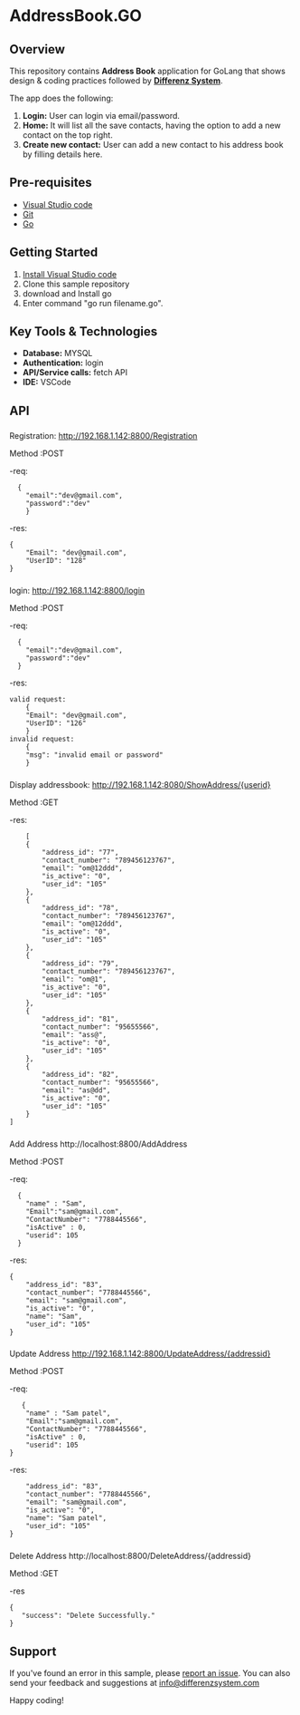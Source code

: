 # AddressBook.GO

## Overview
This repository contains **Address Book** application for GoLang that shows design & coding practices followed by **[Differenz System](http://www.differenzsystem.com/)**.

The app does the following:
1. **Login:** User can login via email/password. 
2. **Home:** It will list all the save contacts, having the option to add a new contact on the top right.
3. **Create new contact:** User can add a new contact to his address book by filling details here.

## Pre-requisites
- [Visual Studio code](https://code.visualstudio.com/)
- [Git](https://git-scm.com/downloads )
- [Go](https://golang.org/doc/install)



## Getting Started
1. [Install Visual Studio code](https://code.visualstudio.com/)
2. Clone this sample repository
3. download and Install go  
4. Enter command "go run filename.go".


## Key Tools & Technologies
- **Database:** MYSQL
- **Authentication:** login
- **API/Service calls:** fetch API
- **IDE:**  VSCode




## API
###
Registration:
http://192.168.1.142:8800/Registration

Method :POST

-req:
```
  {
	"email":"dev@gmail.com",
	"password":"dev"
	}
 ```
-res:
```
{
    "Email": "dev@gmail.com",
    "UserID": "128"
}
```

###
login:
http://192.168.1.142:8800/login

Method :POST

-req:
```
  {
	"email":"dev@gmail.com",
	"password":"dev"
  }
```
-res:
```
valid request:
    {
    "Email": "dev@gmail.com",
    "UserID": "126"
    }
invalid request:
    {
    "msg": "invalid email or password"
    }
```

###
Display addressbook:
http://192.168.1.142:8080/ShowAddress/{userid}

Method :GET

-res:
```
    [
    {
        "address_id": "77",
        "contact_number": "789456123767",
        "email": "om@12ddd",
        "is_active": "0",
        "user_id": "105"
    },
    {
        "address_id": "78",
        "contact_number": "789456123767",
        "email": "om@12ddd",
        "is_active": "0",
        "user_id": "105"
    },
    {
        "address_id": "79",
        "contact_number": "789456123767",
        "email": "om@1",
        "is_active": "0",
        "user_id": "105"
    },
    {
        "address_id": "81",
        "contact_number": "95655566",
        "email": "ass@",
        "is_active": "0",
        "user_id": "105"
    },
    {
        "address_id": "82",
        "contact_number": "95655566",
        "email": "as@dd",
        "is_active": "0",
        "user_id": "105"
    }
]
```
###
Add Address
http://localhost:8800/AddAddress

Method :POST

-req:
```
  {
	"name" : "Sam",
	"Email":"sam@gmail.com",
	"ContactNumber": "7788445566",
	"isActive" : 0,
	"userid": 105
  }

```
-res:
```
{
    "address_id": "83",
    "contact_number": "7788445566",
    "email": "sam@gmail.com",
    "is_active": "0",
    "name": "Sam",
    "user_id": "105"
}
```
###
Update Address
http://192.168.1.142:8800/UpdateAddress/{addressid}

Method :POST

-req:
```
   {
	"name" : "Sam patel",
	"Email":"sam@gmail.com",
	"ContactNumber": "7788445566",
	"isActive" : 0,
	"userid": 105
}

```
-res:
```	{
    "address_id": "83",
    "contact_number": "7788445566",
    "email": "sam@gmail.com",
    "is_active": "0",
    "name": "Sam patel",
    "user_id": "105"
}
```
###
Delete Address
http://localhost:8800/DeleteAddress/{addressid}

Method :GET

-res
 ```
 {
    "success": "Delete Successfully."
 }
```


## Support
If you've found an error in this sample, please [report an issue](https://github.com/differenz-system/Addressbook.Go). You can also send your feedback and suggestions at info@differenzsystem.com

Happy coding!
